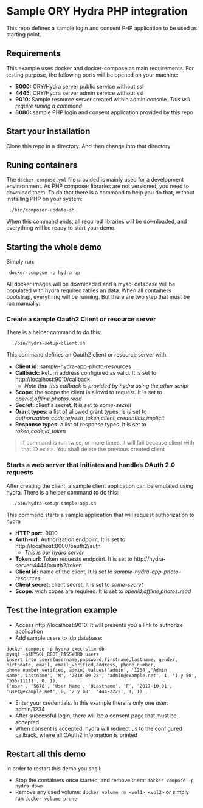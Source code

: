 # Sample ORY Hydra PHP integration

This repo defines a sample login and consent PHP application to be used as
starting point.

## Requirements

This example uses docker and docker-compose as main requirements. For testing
purpose, the following ports will be opened on your machine:

* **8000:** ORY/Hydra server public service without ssl
* **4445:** ORY/Hydra server admin service without ssl
* **9010:** Sample resource server created within admin console. _This will require
  runing a command_
* **8080:** sample PHP login and consent application provided by this repo

## Start your installation

Clone this repo in a directory. And then change into that directory

## Runing containers

The `docker-compose.yml` file provided is mainly used for a development envinronment.
As PHP composer libraries are not versioned, you need to download them. To do
that there is a command to help you do that, without installing PHP on your
system:

```
 ./bin/composer-update-sh
```

When this command ends, all required libraries will be downloaded, and
everything will be ready to start your demo.

## Starting the whole demo

Simply run:

```
 docker-compose -p hydra up
```

All docker images will be downloaded and a mysql database will be populated with
hydra required tables an data. When all containers bootstrap, everything will be
running. But there are two step that must be run manually:

### Create a sample Oauth2 Client or resource server

There is a helper command to do this:

```
  ./bin/hydra-setup-client.sh
```

This command defines an Oauth2 client or resource server with:

* **Client id:** sample-hydra-app-photo-resources
* **Callback:** Return address configured as valid. It is set to http://localhost:9010/callback
  * _Note that this callback is provided by hydra using the other script_
* **Scope:** the scope the client is allowd to request. It is set to
  _openid,offline,photos.read_
* **Secret:** client's secret. It is set to _some-secret_
* **Grant types:** a list of allowed grant types. Is is set to
  _authorization_code,refresh_token,client_credentials,implicit_
* **Response types:** a list of response types. It is set to _token,code,id_token_

> If command is run twice, or more times, it will fail because client with that
> ID exists. You shall delete the previous created client

### Starts a web server that initiates and handles OAuth 2.0 requests

After creating the client, a sample client application can be emulated using hydra.
There is a helper command to do this:

```
  ./bin/hydra-setup-sample-app.sh
```

This command starts a sample application that will request authorization to
hydra

* **HTTP port:** 9010
* **Auth-url:** Authorization endpoint. It is set to http://localhost:8000/oauth2/auth
  * _This is our hydra server_
* **Token url:** Token requests endpoint. It is set to http://hydra-server:4444/oauth2/token
* **Client id:** name of the client, It is set to _sample-hydra-app-photo-resources_
* **Client secret:** client secret. It is set to _some-secret_
* **Scope:** wich copes are required. It is set to _openid,offline,photos.read_


## Test the integration example

* Access http://localhost:9010. It will presents you a link to authorize
  application
* Add sample users to idp database:

```
docker-compose -p hydra exec slim-db
mysql -p$MYSQL_ROOT_PASSWORD users
insert into users(username,password,firstname,lastname, gender, birthdate, email, email_verified,address, phone_number, phone_number_verified, admin) values('admin', '1234','Admin Name','Lastname', 'M', '2018-09-28', 'admin@example.net', 1, '1 y 50', '555-11111', 0, 1),
('user', '5678', 'User Name', 'ULastname', 'F', '2017-10-01', 'user@example.net', 0, '2 y 40', '444-2222', 1, 1) ;
```

* Enter your credentials. In this example there is only one user: admin/1234
* After successful login, there will be a consent page that must be accepted
* When consent is accepted, hydra will redirect us to the configured callback,
  where all OAuth2 information is printed

## Restart all this demo

In order to restart this demo you shall:

* Stop the containers once started, and remove them: `docker-compose -p hydra
  down`
* Remove any used volume: `docker volume rm <vol1> <vol2>` or simply run `docker
  volume prune`



